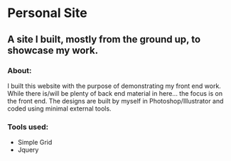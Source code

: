 # Personal Site

## A site I built, mostly from the ground up, to showcase my work.

### About: 
I built this website with the purpose of demonstrating my front end work. While there is/will be plenty of back end material in here... the focus is on the front end. The designs are built by myself in Photoshop/Illustrator and coded using minimal external tools. 

### Tools used:
- Simple Grid
- Jquery
